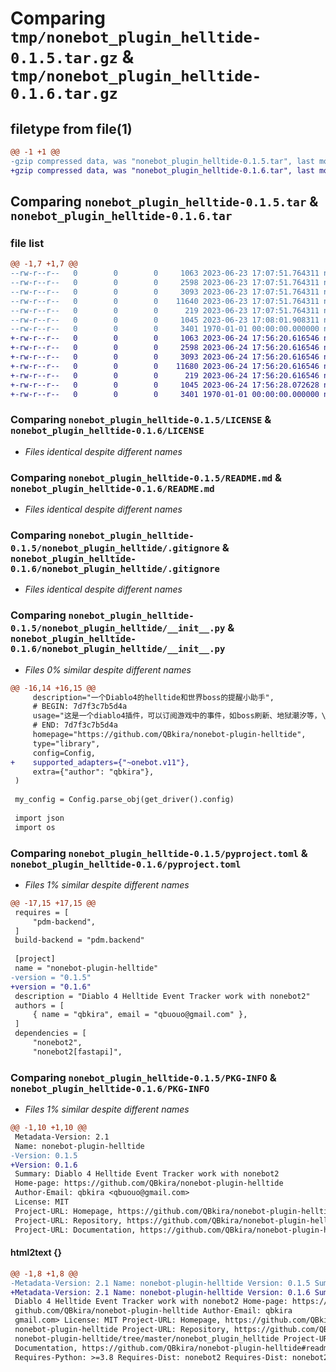 # Comparing `tmp/nonebot_plugin_helltide-0.1.5.tar.gz` & `tmp/nonebot_plugin_helltide-0.1.6.tar.gz`

## filetype from file(1)

```diff
@@ -1 +1 @@
-gzip compressed data, was "nonebot_plugin_helltide-0.1.5.tar", last modified: Fri Jun 23 17:08:01 2023, max compression
+gzip compressed data, was "nonebot_plugin_helltide-0.1.6.tar", last modified: Sat Jun 24 17:56:28 2023, max compression
```

## Comparing `nonebot_plugin_helltide-0.1.5.tar` & `nonebot_plugin_helltide-0.1.6.tar`

### file list

```diff
@@ -1,7 +1,7 @@
--rw-r--r--   0        0        0     1063 2023-06-23 17:07:51.764311 nonebot_plugin_helltide-0.1.5/LICENSE
--rw-r--r--   0        0        0     2598 2023-06-23 17:07:51.764311 nonebot_plugin_helltide-0.1.5/README.md
--rw-r--r--   0        0        0     3093 2023-06-23 17:07:51.764311 nonebot_plugin_helltide-0.1.5/nonebot_plugin_helltide/.gitignore
--rw-r--r--   0        0        0    11640 2023-06-23 17:07:51.764311 nonebot_plugin_helltide-0.1.5/nonebot_plugin_helltide/__init__.py
--rw-r--r--   0        0        0      219 2023-06-23 17:07:51.764311 nonebot_plugin_helltide-0.1.5/nonebot_plugin_helltide/config.py
--rw-r--r--   0        0        0     1045 2023-06-23 17:08:01.908311 nonebot_plugin_helltide-0.1.5/pyproject.toml
--rw-r--r--   0        0        0     3401 1970-01-01 00:00:00.000000 nonebot_plugin_helltide-0.1.5/PKG-INFO
+-rw-r--r--   0        0        0     1063 2023-06-24 17:56:20.616546 nonebot_plugin_helltide-0.1.6/LICENSE
+-rw-r--r--   0        0        0     2598 2023-06-24 17:56:20.616546 nonebot_plugin_helltide-0.1.6/README.md
+-rw-r--r--   0        0        0     3093 2023-06-24 17:56:20.616546 nonebot_plugin_helltide-0.1.6/nonebot_plugin_helltide/.gitignore
+-rw-r--r--   0        0        0    11680 2023-06-24 17:56:20.616546 nonebot_plugin_helltide-0.1.6/nonebot_plugin_helltide/__init__.py
+-rw-r--r--   0        0        0      219 2023-06-24 17:56:20.616546 nonebot_plugin_helltide-0.1.6/nonebot_plugin_helltide/config.py
+-rw-r--r--   0        0        0     1045 2023-06-24 17:56:28.072628 nonebot_plugin_helltide-0.1.6/pyproject.toml
+-rw-r--r--   0        0        0     3401 1970-01-01 00:00:00.000000 nonebot_plugin_helltide-0.1.6/PKG-INFO
```

### Comparing `nonebot_plugin_helltide-0.1.5/LICENSE` & `nonebot_plugin_helltide-0.1.6/LICENSE`

 * *Files identical despite different names*

### Comparing `nonebot_plugin_helltide-0.1.5/README.md` & `nonebot_plugin_helltide-0.1.6/README.md`

 * *Files identical despite different names*

### Comparing `nonebot_plugin_helltide-0.1.5/nonebot_plugin_helltide/.gitignore` & `nonebot_plugin_helltide-0.1.6/nonebot_plugin_helltide/.gitignore`

 * *Files identical despite different names*

### Comparing `nonebot_plugin_helltide-0.1.5/nonebot_plugin_helltide/__init__.py` & `nonebot_plugin_helltide-0.1.6/nonebot_plugin_helltide/__init__.py`

 * *Files 0% similar despite different names*

```diff
@@ -16,14 +16,15 @@
     description="一个Diablo4的helltide和世界boss的提醒小助手",
     # BEGIN: 7d7f3c7b5d4a
     usage="这是一个diablo4插件，可以订阅游戏中的事件，如boss刷新、地狱潮汐等，\n当事件即将发生时会自动提醒订阅用户。使用方法：\n1. 订阅事件：d4订阅 boss/helltide\n2. 取消订阅事件：d4取消订阅 boss/helltide\n3. 查询订阅列表：d4查询订阅",
     # END: 7d7f3c7b5d4a
     homepage="https://github.com/QBkira/nonebot-plugin-helltide",
     type="library",
     config=Config,
+    supported_adapters={"~onebot.v11"},
     extra={"author": "qbkira"},
 )
 
 my_config = Config.parse_obj(get_driver().config)
 
 import json
 import os
```

### Comparing `nonebot_plugin_helltide-0.1.5/pyproject.toml` & `nonebot_plugin_helltide-0.1.6/pyproject.toml`

 * *Files 1% similar despite different names*

```diff
@@ -17,15 +17,15 @@
 requires = [
     "pdm-backend",
 ]
 build-backend = "pdm.backend"
 
 [project]
 name = "nonebot-plugin-helltide"
-version = "0.1.5"
+version = "0.1.6"
 description = "Diablo 4 Helltide Event Tracker work with nonebot2"
 authors = [
     { name = "qbkira", email = "qbuouo@gmail.com" },
 ]
 dependencies = [
     "nonebot2",
     "nonebot2[fastapi]",
```

### Comparing `nonebot_plugin_helltide-0.1.5/PKG-INFO` & `nonebot_plugin_helltide-0.1.6/PKG-INFO`

 * *Files 1% similar despite different names*

```diff
@@ -1,10 +1,10 @@
 Metadata-Version: 2.1
 Name: nonebot-plugin-helltide
-Version: 0.1.5
+Version: 0.1.6
 Summary: Diablo 4 Helltide Event Tracker work with nonebot2
 Home-page: https://github.com/QBkira/nonebot-plugin-helltide
 Author-Email: qbkira <qbuouo@gmail.com>
 License: MIT
 Project-URL: Homepage, https://github.com/QBkira/nonebot-plugin-helltide
 Project-URL: Repository, https://github.com/QBkira/nonebot-plugin-helltide/tree/master/nonebot_plugin_helltide
 Project-URL: Documentation, https://github.com/QBkira/nonebot-plugin-helltide#readme
```

#### html2text {}

```diff
@@ -1,8 +1,8 @@
-Metadata-Version: 2.1 Name: nonebot-plugin-helltide Version: 0.1.5 Summary:
+Metadata-Version: 2.1 Name: nonebot-plugin-helltide Version: 0.1.6 Summary:
 Diablo 4 Helltide Event Tracker work with nonebot2 Home-page: https://
 github.com/QBkira/nonebot-plugin-helltide Author-Email: qbkira
 gmail.com> License: MIT Project-URL: Homepage, https://github.com/QBkira/
 nonebot-plugin-helltide Project-URL: Repository, https://github.com/QBkira/
 nonebot-plugin-helltide/tree/master/nonebot_plugin_helltide Project-URL:
 Documentation, https://github.com/QBkira/nonebot-plugin-helltide#readme
 Requires-Python: >=3.8 Requires-Dist: nonebot2 Requires-Dist: nonebot2[fastapi]
```

